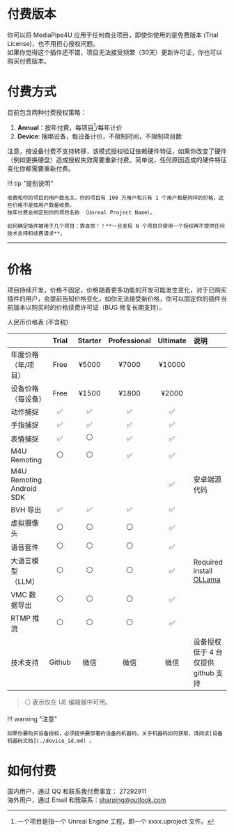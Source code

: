 # 付费版本

你可以将 MediaPipe4U 应用于任何商业项目，即使你使用的是免费版本 (Trial License)，也不用担心授权问题。   
如果你觉得这个插件还不错，项目无法接受频繁（30天）更新许可证，你也可以购买付费版本。    

# 付费方式

目前包含两种付费授权策略：

1. **Annual**：按年付费，每项目[^1]/每年计价 
2. **Device**: 捆绑设备，每设备计价，不限制时间，不限制项目数

[^1]: 一个项目是指一个 Unreal Engine 工程，即一个 xxxx.uproject 文件。

注意，按设备付费不支持转移，该模式授权验证依赖硬件特征，如果你改变了硬件（例如更换硬盘）造成授权失效需要重新付费。简单说，任何原因造成的硬件特征变化你都需要重新付费。

!!! tip "提别说明"

    收费和你的项目的用户数无关。你的项目有 100 万用户和只有 1 个用户都是同样的价格，这些价格不是按用户数量收费。     
    按年付费会绑定到你的项目名称 （Unreal Project Name）。    
       
    如何确定插件被用于几个项目：靠自觉！！**一旦发现 N 个项目只使用一个授权再不提供任何技术支持和续费请求**。
   
---   

# 价格

项目持续开发，价格不固定，价格随着更多功能的开发可能发生变化，对于已购买插件的用户，会提前告知价格变化，如你无法接受新价格，你可以固定你的插件当前版本以购买时的价格续费许可证（BUG 修复长期支持）。   


人民币价格表 (不含税)

|        | Trial |Starter|Professional|Ultimate| 说明|
|:---------------|:-----:|:-----:|:----------:|:------:|:------|
|  年度价格（年/项目）  | Free  | ¥5000 |    ¥7000   | ¥10000 | |
|  设备价格（每设备）| Free | ¥1500 |    ¥1800   | ¥2000  | |
|  动作捕捉        | ✅  | ✅    |    ✅     |  ✅    | |
|  手指捕捉        | ✅  | ✅    |    ✅     |  ✅    | |
|  表情捕捉        | ✅  |   ⚪    |    ✅     |    ✅  | |
|  M4U Remoting   |  ⚪ |   ⚪ |    ✅    |   ✅ | |
|  M4U Remoting Android SDK  |   |        |       |   ✅ | 安卓端源代码 |
|  BVH 导出        | ✅  |  ✅   |    ✅     |  ✅    | |
|  虚拟摄像头      |  ⚪  |  ⚪   |    ⚪     |  ✅    | |
|  语音套件       |  ⚪  |   ⚪  |     ⚪    |  ✅    | |
|  大语言模型（LLM） |  ⚪  |  ⚪   |     ⚪    |  ✅    | Required install [OLLama](https://ollama.com) |
|  VMC 数据导出      | ⚪   | ⚪    |    ⚪     |  ✅    | |
|  RTMP 推流      |  ⚪  |  ⚪   |   ⚪      |  ✅    | |
|  技术支持      |  Github  |  微信  |  微信  |  微信  | 设备授权低于 4 台仅提供 github 支持 |
   
> ⚪ 表示仅在 UE 编辑器中可用。
   


!!! warning "注意"

    如果你要购买设备授权，必须提供要部署的设备的机器码，关于机器码如何获取，请阅读[设备机器码文档](./device_id.md) 。


# 如何付费

国内用户，通过 QQ 和联系我付费事宜： 27292911   
海外用户，通过 Email 和我联系：sharping@outlook.com

